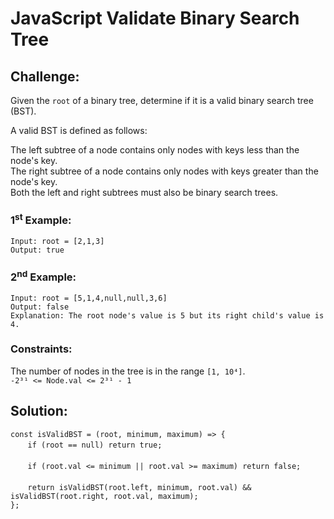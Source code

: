 # JavaScript Validate Binary Search Tree

## Challenge:

Given the `root` of a binary tree, determine if it is a valid binary search tree (BST).

A valid BST is defined as follows:

The left subtree of a node contains only nodes with keys less than the node's key.
<br/>
The right subtree of a node contains only nodes with keys greater than the node's key.
<br/>
Both the left and right subtrees must also be binary search trees.

### 1<sup>st</sup> Example:

`Input: root = [2,1,3]`
<br/>
`Output: true`

### 2<sup>nd</sup> Example:

`Input: root = [5,1,4,null,null,3,6]`
<br/>
`Output: false`
<br/>
`Explanation: The root node's value is 5 but its right child's value is 4.`

### Constraints:

The number of nodes in the tree is in the range `[1, 10⁴]`.
<br/>
`-2³¹ <= Node.val <= 2³¹ - 1`

## Solution:

`const isValidBST = (root, minimum, maximum) => {`
<br/>
&nbsp;&nbsp;&nbsp;&nbsp;&nbsp;&nbsp;&nbsp;`if (root == null) return true;`
<br/>
<br/>
&nbsp;&nbsp;&nbsp;&nbsp;&nbsp;&nbsp;&nbsp;`if (root.val <= minimum || root.val >= maximum) return false;`
<br/>
<br/>
&nbsp;&nbsp;&nbsp;&nbsp;&nbsp;&nbsp;&nbsp;`return isValidBST(root.left, minimum, root.val) && isValidBST(root.right, root.val, maximum);`
<br/>
`};`
<br/>
<br/>
